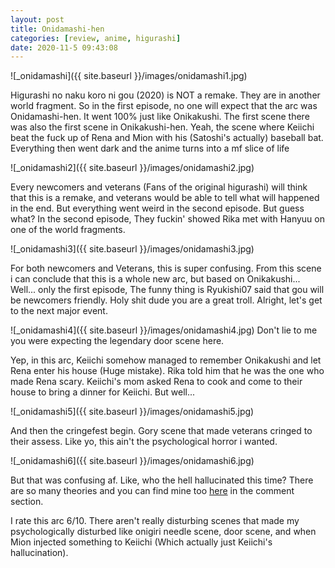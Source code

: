 ```yaml
---
layout: post
title: Onidamashi-hen
categories: [review, anime, higurashi]
date: 2020-11-5 09:43:08
---
```


![_onidamashi]({{ site.baseurl }}/images/onidamashi1.jpg)

Higurashi no naku koro ni gou (2020) is NOT a remake. They are in another world fragment. So in the first episode, no one will expect that 
the arc was Onidamashi-hen. It went 100% just like Onikakushi. The first scene there was also the first scene in Onikakushi-hen. Yeah, the scene
where Keiichi beat the fuck up of Rena and Mion with his (Satoshi's actually) baseball bat. Everything then went dark and the anime turns into
a mf slice of life

![_onidamashi2]({{ site.baseurl }}/images/onidamashi2.jpg)

Every newcomers and veterans (Fans of the original higurashi) will think that this is a remake, and veterans would be able to tell what will happened
in the end. But everything went weird in the second episode. But guess what? In the second episode, They fuckin' showed Rika met with Hanyuu on one of the world fragments.

![_onidamashi3]({{ site.baseurl }}/images/onidamashi3.jpg)

For both newcomers and Veterans, this is super confusing. From this scene i can conclude that this is a whole new arc, but based on Onikakushi... Well... only the first episode,
The funny thing is Ryukishi07 said that gou will be newcomers friendly. Holy shit dude you are a great troll. Alright, let's get to the next major event.

![_onidamashi4]({{ site.baseurl }}/images/onidamashi4.jpg)
Don't lie to me you were expecting the legendary door scene here.

Yep, in this arc, Keiichi somehow managed to remember Onikakushi and let Rena enter his house (Huge mistake). Rika told him that he was the one who made Rena
scary. Keiichi's mom asked Rena to cook and come to their house to bring a dinner for Keiichi. But well...

![_onidamashi5]({{ site.baseurl }}/images/onidamashi5.jpg)

And then the cringefest begin. Gory scene that made veterans cringed to their assess. Like yo, this ain't the psychological horror i wanted.

![_onidamashi6]({{ site.baseurl }}/images/onidamashi6.jpg)

But that was confusing af. Like, who the hell hallucinated this time? There are so many theories and you can find mine too [here](https://whentheycry.fandom.com/wiki/Onidamashi-hen) in the comment section.

I rate this arc 6/10. There aren't really disturbing scenes that made my psychologically disturbed like onigiri needle scene, door scene, and when Mion injected something to Keiichi
(Which actually just Keiichi's hallucination).
